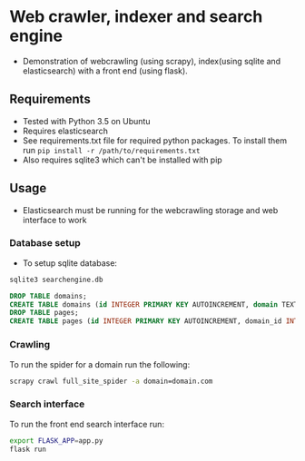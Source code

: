 # Web crawler, indexer and search engine

- Demonstration of webcrawling (using scrapy), index(using sqlite and elasticsearch) with a front end (using flask).

Requirements
-----------------

- Tested with Python 3.5 on Ubuntu
- Requires elasticsearch
- See requirements.txt file for required python packages. To install them run `pip install -r /path/to/requirements.txt`
- Also requires sqlite3 which can't be installed with pip

Usage
-------------

- Elasticsearch must be running for the webcrawling storage and web interface to work

### Database setup

- To setup sqlite database:

```bash
sqlite3 searchengine.db
```

```sql
DROP TABLE domains;
CREATE TABLE domains (id INTEGER PRIMARY KEY AUTOINCREMENT, domain TEXT, last_crawled TEXT);
DROP TABLE pages;
CREATE TABLE pages (id INTEGER PRIMARY KEY AUTOINCREMENT, domain_id INTEGER, url TEXT, path TEXT, content TEXT, last_crawled TEXT);
```

### Crawling

To run the spider for a domain run the following:

```bash
scrapy crawl full_site_spider -a domain=domain.com
```

### Search interface

To run the front end search interface run:
```bash
export FLASK_APP=app.py
flask run
```